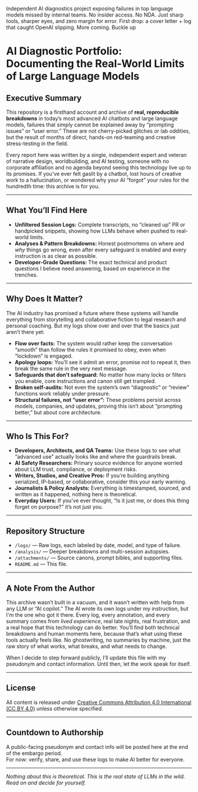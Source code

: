 Independent AI diagnostics project exposing failures in top language models missed by internal teams. No insider access. No NDA. Just sharp tools, sharper eyes, and zero margin for error. First drop: a cover letter + log that caught OpenAI slipping. More coming. Buckle up
# AI Diagnostic Portfolio: Documenting the Real-World Limits of Large Language Models

## Executive Summary

This repository is a firsthand account and archive of **real, reproducible breakdowns** in today’s most advanced AI chatbots and large language models, failures that simply cannot be explained away by “prompting issues” or “user error.” These are not cherry-picked glitches or lab oddities, but the result of months of direct, hands-on red-teaming and creative stress-testing in the field.

Every report here was written by a single, independent expert and veteran of narrative design, worldbuilding, and AI testing, someone with no corporate affiliation and no agenda beyond seeing this technology live up to its promises. If you’ve ever felt gaslit by a chatbot, lost hours of creative work to a hallucination, or wondered why your AI “forgot” your rules for the hundredth time: this archive is for you.

---

## What You’ll Find Here

- **Unfiltered Session Logs:** Complete transcripts, no “cleaned up” PR or handpicked snippets, showing how LLMs behave when pushed to real-world limits.
- **Analyses & Pattern Breakdowns:** Honest postmortems on where and *why* things go wrong, even after every safeguard is enabled and every instruction is as clear as possible.
- **Developer-Grade Questions:** The exact technical and product questions I believe need answering, based on experience in the trenches.

---

## Why Does It Matter?

The AI industry has promised a future where these systems will handle everything from storytelling and collaborative fiction to legal research and personal coaching. But my logs show over and over that the basics just aren’t there yet:

- **Flow over facts:** The system would rather keep the conversation “smooth” than follow the rules it promised to obey, even when “lockdown” is engaged.
- **Apology loops:** You’ll see it admit an error, promise not to repeat it, then break the same rule in the very next message.
- **Safeguards that don’t safeguard:** No matter how many locks or filters you enable, core instructions and canon still get trampled.
- **Broken self-audits:** Not even the system’s own “diagnostic” or “review” functions work reliably under pressure.
- **Structural failures, not “user error”:** These problems persist across models, companies, and updates, proving this isn’t about “prompting better,” but about core architecture.

---

## Who Is This For?

- **Developers, Architects, and QA Teams:** Use these logs to see what “advanced use” actually looks like and where the guardrails break.
- **AI Safety Researchers:** Primary source evidence for anyone worried about LLM trust, compliance, or deployment risks.
- **Writers, Studios, and Creative Pros:** If you’re building anything serialized, IP-based, or collaborative, consider this your early warning.
- **Journalists & Policy Analysts:** Everything is timestamped, sourced, and written as it happened, nothing here is theoretical.
- **Everyday Users:** If you’ve ever thought, “Is it just me, or does this thing forget on purpose?” it’s not just you.

---

## Repository Structure

- `/logs/` — Raw logs, each labeled by date, model, and type of failure.
- `/analysis/` — Deeper breakdowns and multi-session autopsies.
- `/attachments/` — Source canons, prompt bibles, and supporting files.
- `README.md` — This file.

---

## A Note From the Author

This archive wasn’t built in a vacuum, and it wasn’t written with help from any LLM or “AI copilot.” The AI wrote its own logs under my instruction, but I'm the one who got it there. Every log, every annotation, and every summary comes from *lived experience*, real late nights, real frustration, and a real hope that this technology can do better. You’ll find both technical breakdowns and human moments here, because that’s what using these tools actually feels like. No ghostwriting, no summaries by machine, just the raw story of what works, what breaks, and what needs to change.

When I decide to step forward publicly, I’ll update this file with my pseudonym and contact information. Until then, let the work speak for itself.

---

## License

All content is released under [Creative Commons Attribution 4.0 International (CC BY 4.0)](https://creativecommons.org/licenses/by/4.0/) unless otherwise specified.

---

## Countdown to Authorship

A public-facing pseudonym and contact info will be posted here at the end of the embargo period.  
For now: verify, share, and use these logs to make AI better for everyone.

---

*Nothing about this is theoretical. This is the real state of LLMs in the wild. Read on and decide for yourself.*
